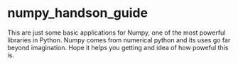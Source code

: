 # numpy_handson_guide
This are just some basic applications for Numpy, one of the most powerful libraries in Python. 
Numpy comes from numerical python and its uses go far beyond imagination.
Hope it helps you getting and idea of how poweful this is.
